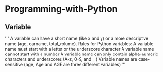 # Programming-with-Python
## Variable
''' A variable can have a short name (like x and y) or a more descriptive name (age, carname, total_volume). Rules for Python variables:  A variable name must start with a letter or the underscore character  A variable name cannot start with a number  A variable name can only contain alpha-numeric characters and underscores (A-z, 0-9, and _ )  Variable names are case-sensitive (age, Age and AGE are three different variables)
'''
